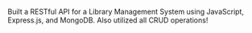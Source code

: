 Built a RESTful API for a Library Management System using JavaScript, Express.js, and MongoDB. Also utilized all CRUD operations!